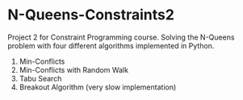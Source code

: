 # N-Queens-Constraints2

Project 2 for Constraint Programming course.
Solving the N-Queens problem with four different algorithms implemented in Python.
1. Min-Conflicts
2. Min-Conflicts with Random Walk
3. Tabu Search
4. Breakout Algorithm (very slow implementation)
